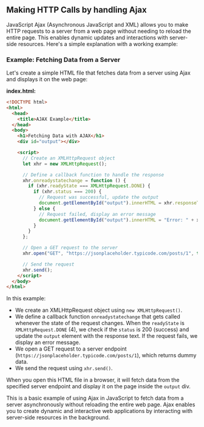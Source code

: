 ## Making HTTP Calls by handling Ajax

JavaScript Ajax (Asynchronous JavaScript and XML) allows you to make HTTP requests to a server from a web page without needing to reload the entire page. This enables dynamic updates and interactions with server-side resources. Here's a simple explanation with a working example:

### Example: Fetching Data from a Server

Let's create a simple HTML file that fetches data from a server using Ajax and displays it on the web page:

**index.html:**

```html
<!DOCTYPE html>
<html>
  <head>
    <title>AJAX Example</title>
  </head>
  <body>
    <h1>Fetching Data with AJAX</h1>
    <div id="output"></div>

    <script>
      // Create an XMLHttpRequest object
      let xhr = new XMLHttpRequest();

      // Define a callback function to handle the response
      xhr.onreadystatechange = function () {
        if (xhr.readyState === XMLHttpRequest.DONE) {
          if (xhr.status === 200) {
            // Request was successful, update the output
            document.getElementById("output").innerHTML = xhr.responseText;
          } else {
            // Request failed, display an error message
            document.getElementById("output").innerHTML = "Error: " + xhr.status;
          }
        }
      };

      // Open a GET request to the server
      xhr.open("GET", "https://jsonplaceholder.typicode.com/posts/1", true);

      // Send the request
      xhr.send();
    </script>
  </body>
</html>
```

In this example:

- We create an XMLHttpRequest object using `new XMLHttpRequest()`.
- We define a callback function `onreadystatechange` that gets called whenever the state of the request changes. When the `readyState` is `XMLHttpRequest.DONE` (4), we check if the `status` is 200 (success) and update the `output` element with the response text. If the request fails, we display an error message.
- We open a GET request to a server endpoint (`https://jsonplaceholder.typicode.com/posts/1`), which returns dummy data.
- We send the request using `xhr.send()`.

When you open this HTML file in a browser, it will fetch data from the specified server endpoint and display it on the page inside the `output` div.

This is a basic example of using Ajax in JavaScript to fetch data from a server asynchronously without reloading the entire web page. Ajax enables you to create dynamic and interactive web applications by interacting with server-side resources in the background.
